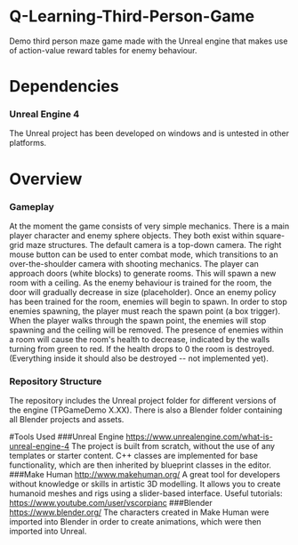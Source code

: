 # Q-Learning-Third-Person-Game
Demo third person maze game made with the Unreal engine that makes use of action-value reward tables for enemy behaviour.
# Dependencies 
### Unreal Engine 4
The Unreal project has been developed on windows and is untested in other platforms.

# Overview
### Gameplay
At the moment the game consists of very simple mechanics. There is a main player character and enemy sphere objects. They both exist within square-grid maze structures. The default camera is a top-down camera. The right mouse button can be used to enter combat mode, which transitions to an over-the-shoulder camera with shooting mechanics. The player can approach doors (white blocks) to generate rooms. This will spawn a new room with a ceiling. As the enemy behaviour is trained for the room, the door will gradually decrease in size (placeholder). Once an enemy policy has been trained for the room, enemies will begin to spawn. In order to stop enemies spawning, the player must reach the spawn point (a box trigger). When the player walks through the spawn point, the enemies will stop spawning and the ceiling will be removed. The presence of enemies within a room will cause the room's health to decrease, indicated by the walls turning from green to red. If the health drops to 0 the room is destroyed. (Everything inside it should also be destroyed -- not implemented yet).
### Repository Structure
The repository includes the Unreal project folder for different versions of the engine (TPGameDemo X.XX). There is also a Blender folder containing all Blender projects and assets.

#Tools Used
###Unreal Engine
https://www.unrealengine.com/what-is-unreal-engine-4
The project is built from scratch, without the use of any templates or starter content. C++ classes are implemented for base functionality, which are then inherited by blueprint classes in the editor.
###Make Human
http://www.makehuman.org/
A great tool for developers without knowledge or skills in artistic 3D modelling. It allows you to create humanoid meshes and rigs using a slider-based interface.
Useful tutorials:  https://www.youtube.com/user/vscorpianc
###Blender
https://www.blender.org/
The characters created in Make Human were imported into Blender in order to create animations, which were then imported into Unreal.
